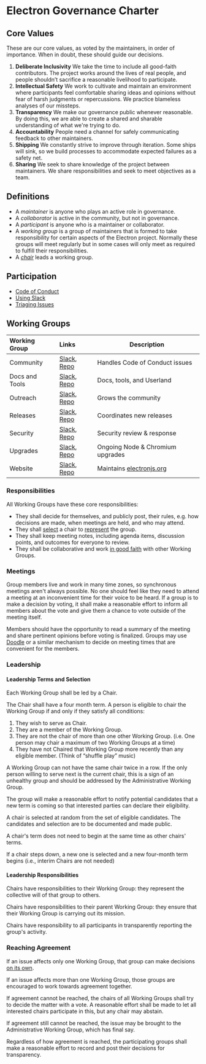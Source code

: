 # Electron Governance Charter

## Core Values
<!-- Side note, would be cool to get some icons / art for these values for use on the website (Sam) -->
<!-- :+1: (Charles) -->

These are our core values, as voted by the maintainers, in order of importance. When in doubt, these should guide our decisions.

1. **Deliberate Inclusivity**
   We take the time to include all good-faith contributors.
   The project works around the lives of real people, and people shouldn’t sacrifice a reasonable livelihood to participate.
2. **Intellectual Safety**
   We work to cultivate and maintain an environment where participants feel comfortable sharing ideas and opinions without fear of harsh judgments or repercussions. We practice blameless analyses of our missteps.
3. **Transparency**
   We make our governance public whenever reasonable. By doing this, we are able to create a shared and sharable understanding of what we're trying to do.
4. **Accountability**
   People need a channel for safely communicating feedback to other maintainers.
5. **Shipping**
   We constantly strive to improve through iteration. Some ships will sink, so we build processes to accommodate expected failures as a safety net.
6. **Sharing**
   We seek to share knowledge of the project between maintainers. We share responsibilities and seek to meet objectives as a team.

## Definitions

 * A _maintainer_ is anyone who plays an active role in governance.
 * A _collaborator_ is active in the community, but not in governance.
 * A _participant_ is anyone who is a maintainer or collaborator.
 * A _working group_ is a group of maintainers that is formed to take responsibility for certain aspects of the Electron project. Normally these groups will meet regularly but in some cases will only meet as required to fulfill their responsibilities.
 * A [_chair_](#Leadership) leads a working group.

## Participation

 * [Code of Conduct](https://github.com/electron/governance/blob/CODE_OF_CONDUCT.md)
 * [Using Slack](https://github.com/electron/governance/blob/master/Slack.md)
 * [Triaging Issues](https://github.com/electron/governance/blob/master/playbooks/README.md)
<!-- * [Using Pull Requests](FIXME: link to PR etiquette doc) -->

## Working Groups

| Working Group  | Links | Description | 
|:---------------|:------|-------------|
| Community      | [Slack](https://electronhq.slack.com/messages/CGFP1R38Q), [Repo](/wg-community-safety) | Handles Code of Conduct issues |
| Docs and Tools | [Slack](https://electronhq.slack.com/messages/CG8ME4622), [Repo](/wg-docs-tools) | Docs, tools, and Userland |
| Outreach       | [Slack](https://electronhq.slack.com/messages/CBCRYJA79), [Repo](/wg-outreach) | Grows the community |
| Releases       | [Slack](https://electronhq.slack.com/messages/CC80G2R6H), [Repo](/wg-releases) | Coordinates new releases |
| Security       | [Slack](https://electronhq.slack.com/messages/C3ANJ97H6), [Repo](/wg-security) | Security review & response |
| Upgrades       | [Slack](https://electronhq.slack.com/messages/C5VT8SQ8K), [Repo](/wg-upgrades) | Ongoing Node & Chromium upgrades |
| Website        | [Slack](https://electronhq.slack.com/messages/C43E13N0J), [Repo](/wg-website) | Maintains [electronjs.org](https://www.electronjs.org) |

### Responsibilities

All Working Groups have these core responsibilities:
 * They shall decide for themselves, and publicly post, their rules, e.g. how decisions are made, when meetings are held, and who may attend.
 * They shall [select](#Leadership-Terms-and-Selection) a chair to [represent](#Leadership-Responsiblities) the group.
 * They shall keep meeting notes, including agenda items, discussion points, and outcomes for everyone to review.
 * They shall be collaborative and work [in good faith](#Core-Values) with other Working Groups.

### Meetings

Group members live and work in many time zones, so synchronous meetings aren't always possible. No one should feel like they need to attend a meeting at an inconvenient time for their voice to be heard. If a group is to make a decision by voting, it shall make a reasonable effort to inform all members about the vote and give them a chance to vote outside of the meeting itself.

Members should have the opportunity to read a summary of the meeting and share pertinent opinions before voting is finalized. Groups may use [Doodle](https://doodle.com) or a similar mechanism to decide on meeting times that are convenient for the members.

### Leadership

#### Leadership Terms and Selection

Each Working Group shall be led by a Chair.

The Chair shall have a four month term. A person is eligible to chair the Working Group if and only if they satisfy all conditions:
  1. They wish to serve as Chair.
  1. They are a member of the Working Group.
  1. They are not the chair of more than one other Working Group. (i.e. One person may chair a maximum of two Working Groups at a time)
  1. They have not Chaired that Working Group more recently than any eligible member. (Think of “shuffle play” music)

A Working Group can not have the same chair twice in a row. If the only person willing to serve next is the current chair, this is a sign of an unhealthy group and should be addressed by the Administrative Working Group.

The group will make a reasonable effort to notify potential candidates that a new term is coming so that interested parties can declare their eligibility.

A chair is selected at random from the set of eligible candidates. The candidates and selection are to be documented and made public.

A chair's term does not need to begin at the same time as other chairs' terms.

If a chair steps down, a new one is selected and a new four-month term begins (i.e., interim Chairs are not needed)

#### Leadership Responsibilities

Chairs have responsibilities to their Working Group: they represent the collective will of that group to others.

Chairs have responsibilities to their parent Working Group: they ensure that their Working Group is carrying out its mission.

Chairs have responsibility to all participants in transparently reporting the group's activity.

### Reaching Agreement

If an issue affects only one Working Group, that group can make decisions [on its own](#Meetings).

If an issue affects more than one Working Group, those groups are encouraged to work towards agreement together.

If agreement cannot be reached, the chairs of all Working Groups shall try to decide the matter with a vote. A reasonable effort shall be made to let all interested chairs participate in this, but any chair may abstain.

If agreement still cannot be reached, the issue may be brought to the Administrative Working Group, which has final say.

Regardless of how agreement is reached, the participating groups shall make a reasonable effort to record and post their decisions for transparency.

